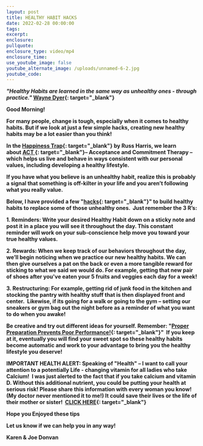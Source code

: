 ```yaml
---
layout: post
title: HEALTHY HABIT HACKS
date: 2022-02-28 00:00:00
tags:
excerpt:
enclosure:
pullquote:
enclosure_type: video/mp4
enclosure_time:
use_youtube_image: false
youtube_alternate_image: /uploads/unnamed-6-2.jpg
youtube_code:
---
```

***"Healthy Habits are learned in the same way as unhealthy ones - through practice.******"&nbsp;*****[Wayne Dyer](https://t.e2ma.net/click/f50xqd/zwff20l/fxas6e){: target="_blank"}**

**Good Morning\! &nbsp;**

**For many people, change is tough, especially when it comes to healthy habits. But if we look at just a few simple hacks, creating new healthy habits may be a lot easier than you think\!**

**In the&nbsp;[Happiness Trap](https://t.e2ma.net/click/f50xqd/zwff20l/vpbs6e){: target="_blank"}&nbsp;by Russ Harris, we learn about&nbsp;[ACT&nbsp;](https://t.e2ma.net/click/f50xqd/zwff20l/bics6e){: target="_blank"}– Acceptance and Commitment Therapy – which helps us live and behave in ways consistent with our personal values, including developing a healthy lifestyle.**

**If you have what you believe is an unhealthy habit, realize this is probably a signal that something is off-kilter in your life and you aren’t following what you really value.**

**Below, I have provided a few "[hacks](https://t.e2ma.net/click/f50xqd/zwff20l/rads6e){: target="_blank"}" to build healthy habits to replace some of those unhealthy ones. &nbsp;Just remember the 3 R’s:**

**1\. Reminders: Write your desired Healthy Habit down on a sticky note and post it in a place you will see it throughout the day. This constant reminder will work on your sub-conscience help move you toward your true healthy values.**

**2\. Rewards: When we keep track of our behaviors throughout the day, we’ll begin noticing when we practice our new healthy habits. We can then give ourselves a pat on the back or even a more tangible reward for sticking to what we said we would do. For example, getting that new pair of shoes after you've eaten your 5 fruits and veggies each day for a week\!**

**3\. Restructuring: For example, getting rid of junk food in the kitchen and stocking the pantry with healthy stuff that is then displayed front and center.&nbsp; Likewise, if its going for a walk or going to the gym – setting our sneakers or gym bag out the night before as a reminder of what you want to do when you awake\!**

**Be creative and try out different ideas for yourself. Remember: "[Proper Preparation Prevents Poor Performance\!](https://t.e2ma.net/click/f50xqd/zwff20l/72ds6e){: target="_blank"}"&nbsp; If you keep at it, eventually you will find your sweet spot so these healthy habits become automatic and work to your advantage to bring you the healthy lifestyle you deserve\!**

**IMPORTANT HEALTH ALERT: Speaking of "Health" – I want to call your attention to a potentially Life - changing vitamin for all ladies who take Calcium\!&nbsp; I was just alerted to the fact that if you take calcium and vitamin D. Without this additional nutrient, you could be putting your health at serious risk\! Please share this information with every woman you know\! (My doctor never mentioned it to me\!) It could save their lives or the life of their mother or sister\! &nbsp;[CLICK HERE](https://t.e2ma.net/click/f50xqd/zwff20l/nves6e){: target="_blank"}**

**Hope you Enjoyed these tips**

**Let us know if we can help you in any way\!&nbsp;**

**Karen & Joe Donvan&nbsp;**
